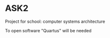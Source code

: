 # ASK2
Project for school: computer systems architecture

To open software "Quartus" will be needed
